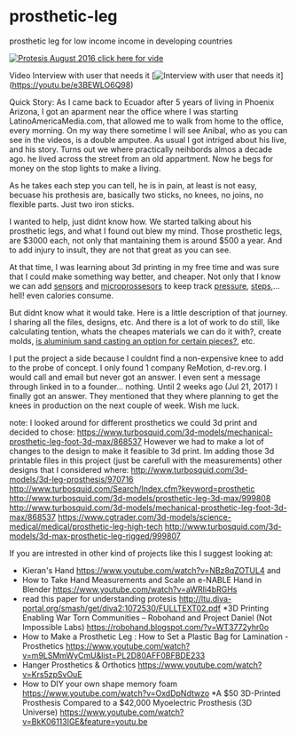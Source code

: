 # prosthetic-leg
prosthetic leg for low income income in developing countries




[![Protesis August 2016 click here for vide](https://i.ytimg.com/vi/ycOXtW6hJTM/1.jpg?time=1502308860567)](https://www.youtube.com/watch?v=ycOXtW6hJTM&feature=youtu.be)


Video Interview with user that needs it
[![Interview with user that needs it](https://i.ytimg.com/vi/e3BEWLO6Q98/2.jpg?time=1502308924221)]
(https://youtu.be/e3BEWLO6Q98)


Quick Story:
As I came back to Ecuador after 5 years of living in Phoenix Arizona, I got an aparment near the office where I was starting LatinoAmericaMedia.com, that allowed me to walk from home to the office, every morning. On my way there sometime I will see Anibal, who as you can see in the videos, is a double amputee.
As usual I got intriged about his live, and his story. Turns out we where practically neihbords almos a decade ago. he lived across the street from an old appartment. 
Now he begs for money on the stop lights to make a living. 

As he takes each step you can tell, he is in pain, at least is not easy, becuase his prothesis are, basically two sticks, no knees, no joins, no flexible parts. Just two iron sticks. 

I wanted to help, just didnt know how. We started talking about his prosthetic legs, and what I found out blew my mind.
Those prosthetic legs, are $3000 each, not only that mantaining them is around $500 a year. And to add injury to insult, they are not that great as you can see. 

At that time, I was learning about 3d printing in my free time and was sure that I could make something way better, and cheaper. 
Not only that I know we can add  [sensors](http://www.trossenrobotics.com/c/arduino-sensors.aspx) and [microprossesors](https://www.arduino.cc/) to keep track [pressure](http://www.instructables.com/id/Arduino-pressure-sensor-FSR-with-LCD-display/), [steps](http://www.ebay.com/bhp/pressure-sensor-arduino),... hell! even calories consume.






But didnt know what it would take. Here is a little description of that journey. I sharing all the files, designs, etc. 
And there  is a lot of work to do still, like calculating tention, whats the cheapes materials we can do it with?, create molds, [is aluminium sand casting an option for certain pieces?](http://www.instructables.com/id/Learn-to-Do-Aluminum-Sand-Casting/), etc.

I put the project a side because I couldnt find a non-expensive knee to add to the probe of concept. I only found 1 company ReMotion, d-rev.org.
I would call and email but never got an answer. I even sent a message through linked in to a founder... nothing. 
Until 2 weeks ago (Jul 21, 2017) I finally got an answer. They mentioned that they where planning to get the knees in production on the next couple of week. Wish me luck.


note:
I looked around for different prosthetics we could 3d print and decided to chose:
https://www.turbosquid.com/3d-models/mechanical-prosthetic-leg-foot-3d-max/868537
However we had to make a lot of changes to the design to make it feasible to 3d print. Im adding those 3d printable files in this project (just be carefull with the measurements)
other designs that I considered where:
http://www.turbosquid.com/3d-models/3d-leg-prosthesis/970716
http://www.turbosquid.com/Search/Index.cfm?keyword=prosthetic
http://www.turbosquid.com/3d-models/prosthetic-leg-3d-max/999808
http://www.turbosquid.com/3d-models/mechanical-prosthetic-leg-foot-3d-max/868537
https://www.cgtrader.com/3d-models/science-medical/medical/prosthetic-leg-high-tech
http://www.turbosquid.com/3d-models/3d-max-prosthetic-leg-rigged/999807


If you are intrested in other kind of projects like this I suggest looking at:
* Kieran's Hand https://www.youtube.com/watch?v=NBz8qZOTUL4 
and 
* How to Take Hand Measurements and Scale an e-NABLE Hand in Blender https://www.youtube.com/watch?v=aWRIi4bRGHs
* read this paper for understanding protesis http://ltu.diva-portal.org/smash/get/diva2:1072530/FULLTEXT02.pdf
*3D Printing Enabling War Torn Communities – Robohand and Project Daniel (Not Impossible Labs) https://robohand.blogspot.com/?v=WT3772yhr0o
* How to Make a Prosthetic Leg : How to Set a Plastic Bag for Lamination - Prosthetics https://www.youtube.com/watch?v=m9LSMmWyCmU&list=PL2D80AFF0BFBDE233
* Hanger Prosthetics & Orthotics https://www.youtube.com/watch?v=Krs5zpSvOuE
* How to DIY your own shape memory foam https://www.youtube.com/watch?v=OxdDpNdtwzo
*A $50 3D-Printed Prosthesis Compared to a $42,000 Myoelectric Prosthesis (3D Universe) https://www.youtube.com/watch?v=BkK06113IGE&feature=youtu.be
